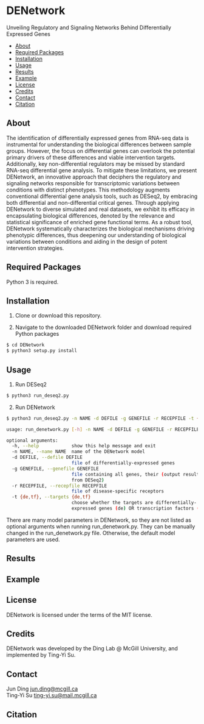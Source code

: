 # DENetwork
Unveiling Regulatory and Signaling Networks Behind Differentially Expressed Genes

  * [About](#about)
  * [Required Packages](#required-packages)
  * [Installation](#installation)
  * [Usage](#usage)
  * [Results](#results)
  * [Example](#example)
  * [License](#license)
  * [Credits](#credits)
  * [Contact](#contact)
  * [Citation](#citation)


## About

The identification of differentially expressed genes from RNA-seq data is instrumental for understanding the biological differences between sample groups. However, the focus on differential genes can overlook the potential primary drivers of these differences and viable intervention targets. Additionally, key non-differential regulators may be missed by standard RNA-seq differential gene analysis. To mitigate these limitations, we present DENetwork, an innovative approach that deciphers the regulatory and signaling networks responsible for transcriptomic variations between conditions with distinct phenotypes. This methodology augments conventional differential gene analysis tools, such as DESeq2, by embracing both differential and non-differential critical genes. Through applying DENetwork to diverse simulated and real datasets, we exhibit its efficacy in encapsulating biological differences, denoted by the relevance and statistical significance of enriched gene functional terms. As a robust tool, DENetwork systematically characterizes the biological mechanisms driving phenotypic differences, thus deepening our understanding of biological variations between conditions and aiding in the design of potent intervention strategies.

<!-- <p align="center"> 
  <img src="https://github.com/mcgilldinglab/DENetwork/blob/main/images/flowchart_final_compressed.svg" />
</p> -->

## Required Packages

Python 3 is required.

## Installation

1. Clone or download this repository.

2. Navigate to the downloaded DENetwork folder and download required Python packages

```bash
$ cd DENetwork
$ python3 setup.py install
```

## Usage

1. Run DESeq2

```bash
$ python3 run_deseq2.py
```

2. Run DENetwork

```bash
$ python3 run_deseq2.py -n NAME -d DEFILE -g GENEFILE -r RECEPFILE -t {de,tf}
```

```bash
usage: run_denetwork.py [-h] -n NAME -d DEFILE -g GENEFILE -r RECEPFILE -t {de,tf}

optional arguments:
  -h, --help            show this help message and exit
  -n NAME, --name NAME  name of the DENetwork model
  -d DEFILE, --defile DEFILE
                        file of differentially-expressed genes
  -g GENEFILE, --genefile GENEFILE
                        file containing all genes, their (output result matrix
                        from DESeq2)
  -r RECEPFILE, --recepfile RECEPFILE
                        file of disease-specific receptors
  -t {de,tf}, --targets {de,tf}
                        choose whether the targets are differentially-
                        expressed genes (de) OR transcription factors (tf)
```

There are many model parameters in DENetwork, so they are not listed as optional arguments when running run_denetwork.py. They can be manually changed in the run_denetwork.py file. Otherwise, the default model parameters are used.

## Results

## Example

## License
DENetwork is licensed under the terms of the MIT license.

## Credits
DENetwork was developed by the Ding Lab @ McGill University, and implemented by Ting-Yi Su.

## Contact
Jun Ding jun.ding@mcgill.ca <br />
Ting-Yi Su ting-yi.su@mail.mcgill.ca

## Citation
